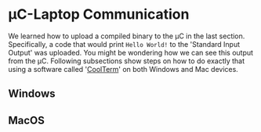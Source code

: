 # &mu;C-Laptop Communication
We learned how to upload a compiled binary to the &mu;C in the last section. Specifically, a code that would print `Hello World!` to the 'Standard Input Output' was uploaded. You might be wondering how we can see this output from the &mu;C. Following subsections show steps on how to do exactly that using a software called '[CoolTerm](https://freeware.the-meiers.org/)' on both Windows and Mac devices.

## Windows

## MacOS